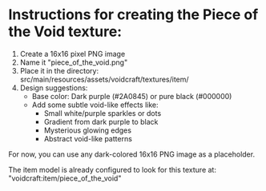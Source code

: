 # Instructions for creating the Piece of the Void texture:

1. Create a 16x16 pixel PNG image
2. Name it "piece_of_the_void.png"
3. Place it in the directory: src/main/resources/assets/voidcraft/textures/item/
4. Design suggestions:
   - Base color: Dark purple (#2A0845) or pure black (#000000)
   - Add some subtle void-like effects like:
     - Small white/purple sparkles or dots
     - Gradient from dark purple to black
     - Mysterious glowing edges
     - Abstract void-like patterns

For now, you can use any dark-colored 16x16 PNG image as a placeholder.

The item model is already configured to look for this texture at:
"voidcraft:item/piece_of_the_void"
